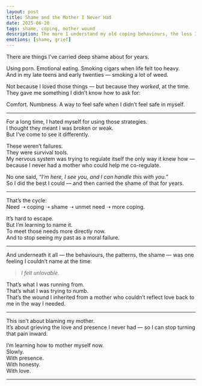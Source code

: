 ```yaml
---
layout: post
title: Shame and the Mother I Never Had
date: 2025-06-20
tags: shame, coping, mother wound
description: The more I understand my old coping behaviours, the less I see failure — and the more I see a child who was never mothered.
emotions: [shame, grief]
---
```


There are things I’ve carried deep shame about for years.

Using porn. Emotional eating. Smoking cigars when life felt too heavy.  
And in my late teens and early twenties — smoking a lot of weed.  

Not because I loved those things — but because they *worked*, at the time.  
They gave me something I didn’t know how to ask for:  

Comfort. Numbness. A way to feel safe when I didn’t feel safe in myself.

---

For a long time, I hated myself for using those strategies.  
I thought they meant I was broken or weak.  
But I’ve come to see it differently.

These weren’t failures.  
They were survival tools.  
My nervous system was trying to regulate itself the only way it knew how — because I never had a mother who could help me co-regulate.  

No one said, *“I’m here, I see you, and I can handle this with you.”*  
So I did the best I could — and then carried the shame of that for years.

---

That’s the cycle:  
Need ➝ coping ➝ shame ➝ unmet need ➝ more coping.  

It’s hard to escape.  
But I’m learning to name it.  
To meet those needs more directly now.  
And to stop seeing my past as a moral failure.

---

And underneath it all — the behaviours, the patterns, the shame — was one feeling I couldn’t name at the time:

> *I felt unlovable.*

That’s what I was running from.  
That’s what I was trying to numb.  
That’s the wound I inherited from a mother who couldn’t reflect love back to me in the way I needed.

---

This isn’t about blaming my mother.  
It’s about grieving the love and presence I never had — so I can stop turning that pain inward.  

I’m learning how to mother myself now.  
Slowly.  
With presence.  
With honesty.  
With love.

---